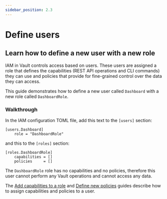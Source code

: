 ```yaml
---
sidebar_position: 2.3
---
```


# Define users

## Learn how to define a new user with a new role

IAM in Vault controls access based on users. These users are assigned a role that defines the capabilities (REST API operations and CLI commands) they can use and policies that provide for fine-grained control over the data they can access. 

This guide demonstrates how to define a new user called `Dashboard` with a new role called `DashboardRole`.

### Walkthrough

In the IAM configuration TOML file, add this text to the `[users]` section:

```
[users.Dashboard]
    role = "DashboardRole"
```

and this to the `[roles]` section:

```
[roles.DashboardRole]
    capabilities = []
    policies     = []
```

The `DashboardRole` role has no capabilities and no policies, therefore this user cannot perform any Vault operations and cannot access any data. 

The [Add capabilities to a role](add-capabilities-to-a-role) and [Define new policies](define-new-policies) guides describe how to assign capabilities and policies to a user.
